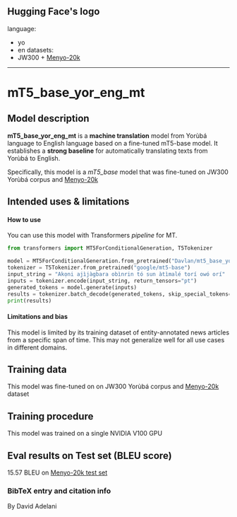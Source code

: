 Hugging Face's logo
---
language: 
- yo
- en
datasets:
- JW300 + [Menyo-20k](https://huggingface.co/datasets/menyo20k_mt)
---
# mT5_base_yor_eng_mt
## Model description
**mT5_base_yor_eng_mt** is a **machine translation** model from Yorùbá language to English language based on a fine-tuned  mT5-base  model.  It establishes a **strong baseline** for automatically translating texts from Yorùbá to English.  

Specifically, this model is a *mT5_base* model that was fine-tuned on  JW300 Yorùbá corpus and [Menyo-20k](https://huggingface.co/datasets/menyo20k_mt)
## Intended uses & limitations
#### How to use
You can use this model with Transformers *pipeline* for MT.
```python
from transformers import MT5ForConditionalGeneration, T5Tokenizer

model = MT5ForConditionalGeneration.from_pretrained("Davlan/mt5_base_yor_eng_mt")
tokenizer = T5Tokenizer.from_pretrained("google/mt5-base")
input_string = "Akọni ajìjàgbara obìnrin tó sun àtìmalé torí owó orí"
inputs = tokenizer.encode(input_string, return_tensors="pt")
generated_tokens = model.generate(inputs)
results = tokenizer.batch_decode(generated_tokens, skip_special_tokens=True)
print(results)
```
#### Limitations and bias
This model is limited by its training dataset of entity-annotated news articles from a specific span of time. This may not generalize well for all use cases in different domains.  
## Training data
This model was fine-tuned on on  JW300 Yorùbá corpus and [Menyo-20k](https://huggingface.co/datasets/menyo20k_mt) dataset

## Training procedure
This model was trained on a single NVIDIA V100 GPU

## Eval results on Test set (BLEU score)
15.57 BLEU on [Menyo-20k test set](https://arxiv.org/abs/2103.08647)

### BibTeX entry and citation info
By David Adelani
```

```


